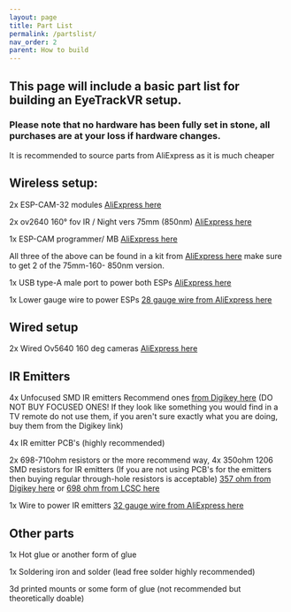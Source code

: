 ```yaml
---
layout: page
title: Part List
permalink: /partslist/
nav_order: 2
parent: How to build
---
```


## This page will include a basic part list for building an EyeTrackVR setup.

### Please note that no hardware has been fully set in stone, all purchases are at your loss if hardware changes.


It is recommended to source parts from AliExpress as it is much cheaper

## Wireless setup:

2x ESP-CAM-32 modules [AliExpress here](https://a.aliexpress.com/_mKjL9Cq)

2x ov2640 160° fov IR / Night vers 75mm (850nm) [AliExpress here](https://a.aliexpress.com/_mrNbZww)

1x ESP-CAM programmer/ MB [AliExpress here](https://a.aliexpress.com/_mPaPgPu)

All three of the above can be found in a kit from [AliExpress here](https://a.aliexpress.com/_mNSRfUe) make sure to get 2 of the 75mm-160- 850nm version.
 
1x USB type-A male port to power both ESPs
[AliExpress here](https://a.aliexpress.com/_mOCRTcq)

1x Lower gauge wire to power ESPs
[28 gauge wire from AliExpress here](https://a.aliexpress.com/_mK72cy6)


## Wired setup

2x Wired Ov5640 160 deg cameras [AliExpress here](https://www.aliexpress.com/item/2255799933896897.html)

## IR Emitters

4x Unfocused SMD IR emitters 
Recommend ones [from Digikey here](https://www.digikey.com/en/products/detail/inolux/IN-P32ZTIR/10384796) (DO NOT BUY FOCUSED ONES! If they look like something you would find in a TV remote do not use them, if you aren't sure exactly what you are doing, buy them from the Digikey link)

4x IR emitter PCB's (highly recommended) 

2x 698-710ohm resistors or the more recommend way, 4x 350ohm 1206 SMD resistors for IR emitters (If you are not using PCB's for the emitters then buying regular through-hole resistors is acceptable)
[357 ohm from Digikey here](https://www.digikey.com/en/products/detail/stackpole-electronics-inc/RMCF1206FT357R/1759919) or
[698 ohm from LCSC here](https://lcsc.com/product-detail/Chip-Resistor-Surface-Mount_FOJAN-FRC1206F6980TS_C2933749.html)

1x Wire to power IR emitters
[32 gauge wire from AliExpress here](https://a.aliexpress.com/_mK72cy6)

## Other parts

1x Hot glue or another form of glue

1x Soldering iron and solder (lead free solder highly recommended)

3d printed mounts or some form of glue (not recommended but theoretically doable)

